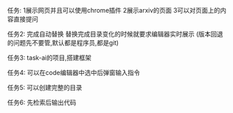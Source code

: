 任务:
1展示网页并且可以使用chrome插件
2展示arxiv的页面
3可以对页面上的内容直接提问

任务2:
完成自动替换
替换完成目录变化的时候就要求编辑器实时展示
(版本回退的问题先不要管,默认都是程序员,都是git)

任务3:
task-ai的项目,搭建框架

任务4:
可以在code编辑器中选中后弹窗输入指令


任务5:
可以创建完整的目录

任务6:
先检索后输出代码


